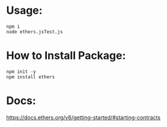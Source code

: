 # Usage:
```
npm i
node ethers.jsTest.js
```

# How to Install Package:
```
npm init -y
npm install ethers
```

# Docs:
https://docs.ethers.org/v6/getting-started/#starting-contracts